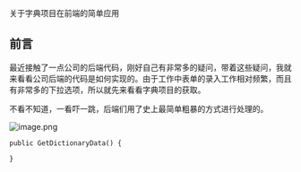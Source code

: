 关于字典项目在前端的简单应用

## 前言

最近接触了一点公司的后端代码，刚好自己有非常多的疑问，带着这些疑问，我就来看看公司后端的代码是如何实现的。由于工作中表单的录入工作相对频繁，而且有非常多的下拉选项，所以就先来看看字典项目的获取。

不看不知道，一看吓一跳，后端们用了史上最简单粗暴的方式进行处理的。

![image.png](https://p6-juejin.byteimg.com/tos-cn-i-k3u1fbpfcp/94acfd594f7349f294b40aa4a796914b~tplv-k3u1fbpfcp-watermark.image?)

```
public GetDictionaryData() {
  
} 
```